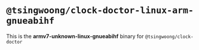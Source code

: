 # `@tsingwoong/clock-doctor-linux-arm-gnueabihf`

This is the **armv7-unknown-linux-gnueabihf** binary for `@tsingwoong/clock-doctor`
